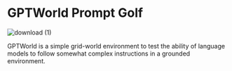 # GPTWorld Prompt Golf

![download (1)](https://user-images.githubusercontent.com/35882/234447369-6a4ca94d-5bb8-4c8e-a34d-a1ff0614bf7d.gif)


GPTWorld is a simple grid-world environment to test the ability of language models to follow somewhat complex instructions in a grounded environment. 



